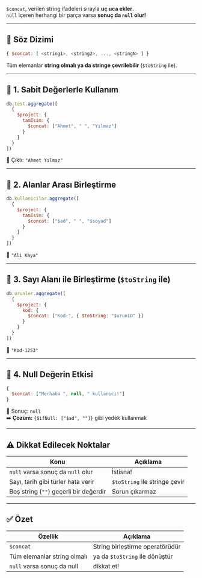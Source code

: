 
`$concat`, verilen string ifadeleri sırayla **uç uca ekler**.  
`null` içeren herhangi bir parça varsa **sonuç da `null` olur!**

---

## 📌 Söz Dizimi

```js
{ $concat: [ <string1>, <string2>, ..., <stringN> ] }
```

Tüm elemanlar **string olmalı ya da stringe çevrilebilir** (`$toString` ile).

---

## 🧪 1. Sabit Değerlerle Kullanım

```js
db.test.aggregate([
  {
    $project: {
      tamIsim: {
        $concat: ["Ahmet", " ", "Yılmaz"]
      }
    }
  }
])
```

📌 Çıktı: `"Ahmet Yılmaz"`

---

## 🧪 2. Alanlar Arası Birleştirme

```js
db.kullanicilar.aggregate([
  {
    $project: {
      tamIsim: {
        $concat: ["$ad", " ", "$soyad"]
      }
    }
  }
])
```

📌 `"Ali Kaya"`

---

## 🧪 3. Sayı Alanı ile Birleştirme (`$toString` ile)

```js
db.urunler.aggregate([
  {
    $project: {
      kod: {
        $concat: ["Kod-", { $toString: "$urunID" }]
      }
    }
  }
])
```

📌 `"Kod-1253"`

---

## 🧪 4. Null Değerin Etkisi

```js
{
  $concat: ["Merhaba ", null, " kullanıcı!"]
}
```

📌 Sonuç: `null`  
➡️ **Çözüm:** `{$ifNull: ["$ad", ""]}` gibi yedek kullanmak

---

## ⚠️ Dikkat Edilecek Noktalar

|Konu|Açıklama|
|---|---|
|`null` varsa sonuç da `null` olur|İstisna!|
|Sayı, tarih gibi türler hata verir|`$toString` ile stringe çevir|
|Boş string (`""`) geçerli bir değerdir|Sorun çıkarmaz|

---

## ✅ Özet

|Özellik|Açıklama|
|---|---|
|`$concat`|String birleştirme operatörüdür|
|Tüm elemanlar string olmalı|ya da `$toString` ile dönüştür|
|`null` varsa sonuç da null|dikkat et!|
